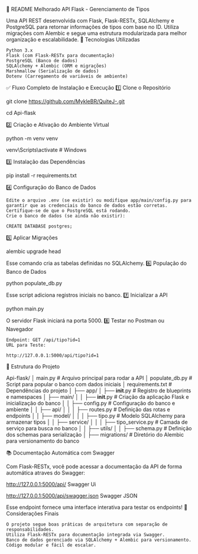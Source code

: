 📝 README Melhorado
API Flask - Gerenciamento de Tipos

Uma API REST desenvolvida com Flask, Flask-RESTx, SQLAlchemy e PostgreSQL para retornar informações de tipos com base no ID. Utiliza migrações com Alembic e segue uma estrutura modularizada para melhor organização e escalabilidade.
🚀 Tecnologias Utilizadas

    Python 3.x
    Flask (com Flask-RESTx para documentação)
    PostgreSQL (Banco de dados)
    SQLAlchemy + Alembic (ORM e migrações)
    Marshmallow (Serialização de dados)
    Dotenv (Carregamento de variáveis de ambiente)

✅ Fluxo Completo de Instalação e Execução
1️⃣ Clone o Repositório

git clone https://github.com/MykleBR/QuiteJ-.git

cd Api-flask

2️⃣ Criação e Ativação do Ambiente Virtual

python -m venv venv

venv\Scripts\activate  # Windows

3️⃣ Instalação das Dependências

pip install -r requirements.txt

4️⃣ Configuração do Banco de Dados

    Edite o arquivo .env (se existir) ou modifique app/main/config.py para garantir que as credenciais do banco de dados estão corretas.
    Certifique-se de que o PostgreSQL está rodando.
    Crie o banco de dados (se ainda não existir):

    CREATE DATABASE postgres;

5️⃣ Aplicar Migrações

alembic upgrade head

Esse comando cria as tabelas definidas no SQLAlchemy.
6️⃣ População do Banco de Dados

python populate_db.py

Esse script adiciona registros iniciais no banco.
7️⃣ Inicializar a API

python main.py

O servidor Flask iniciará na porta 5000.
8️⃣ Testar no Postman ou Navegador

    Endpoint: GET /api/tipo?id=1
    URL para Teste:

    http://127.0.0.1:5000/api/tipo?id=1

📌 Estrutura do Projeto

Api-flask/
│   main.py              # Arquivo principal para rodar a API
│   populate_db.py       # Script para popular o banco com dados iniciais
│   requirements.txt     # Dependências do projeto
│
├── app/
│   ├── __init__.py      # Registro de blueprints e namespaces
│   ├── main/
│   │   ├── __init__.py  # Criação da aplicação Flask e inicialização do banco
│   │   ├── config.py    # Configuração do banco e ambiente
│   │   ├── api/
│   │   │   ├── routes.py    # Definição das rotas e endpoints
│   │   ├── model/
│   │   │   ├── tipo.py  # Modelo SQLAlchemy para armazenar tipos
│   │   ├── service/
│   │   │   ├── tipo_service.py  # Camada de serviço para busca no banco
│   │   ├── utils/
│   │       ├── schema.py  # Definição dos schemas para serialização
│
├── migrations/          # Diretório do Alembic para versionamento do banco

📚 Documentação Automática com Swagger

Com Flask-RESTx, você pode acessar a documentação da API de forma automática atraves do Swagger:

http://127.0.0.1:5000/api/ Swagger Ui

http://127.0.0.1:5000/api/swagger.json  Swagger JSON

Esse endpoint fornece uma interface interativa para testar os endpoints!
📌 Considerações Finais

    O projeto segue boas práticas de arquitetura com separação de responsabilidades.
    Utiliza Flask-RESTx para documentação integrada via Swagger.
    Banco de dados gerenciado via SQLAlchemy + Alembic para versionamento.
    Código modular e fácil de escalar.
